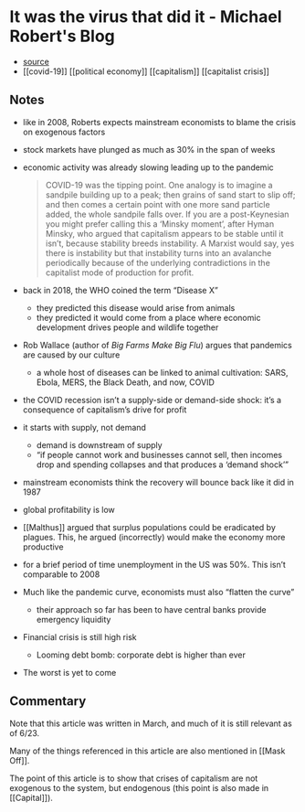 # It was the virus that did it - Michael Robert's Blog

-   [source](https://thenextrecession.wordpress.com/2020/03/15/it-was-the-virus-that-did-it/)
-   [[covid-19]] [[political economy]] [[capitalism]] [[capitalist crisis]]


## Notes

-   like in 2008, Roberts expects mainstream economists to blame the crisis on exogenous factors
-   stock markets have plunged as much as 30% in the span of weeks
-   economic activity was already slowing leading up to the pandemic
    
    > COVID-19 was the tipping point. One analogy is to imagine a sandpile building up to a peak; then grains of sand start to slip off; and then comes a certain point with one more sand particle added, the whole sandpile falls over. If you are a post-Keynesian you might prefer calling this a ‘Minsky moment’, after Hyman Minsky, who argued that capitalism appears to be stable until it isn’t, because stability breeds instability. A Marxist would say, yes there is instability but that instability turns into an avalanche periodically because of the underlying contradictions in the capitalist mode of production for profit.
-   back in 2018, the WHO coined the term &ldquo;Disease X&rdquo;
    -   they predicted this disease would arise from animals
    -   they predicted it would come from a place where economic development drives people and wildlife together
-   Rob Wallace (author of _Big Farms Make Big Flu_) argues that pandemics are caused by our culture
    -   a whole host of diseases can be linked to animal cultivation: SARS, Ebola, MERS, the Black Death, and now, COVID
-   the COVID recession isn&rsquo;t a supply-side or demand-side shock: it&rsquo;s a consequence of capitalism&rsquo;s drive for profit
-   it starts with supply, not demand
    -   demand is downstream of supply
    -   &ldquo;if people cannot work and businesses cannot sell, then incomes drop and spending collapses and that produces a ‘demand shock’&rdquo;
-   mainstream economists think the recovery will bounce back like it did in 1987
-   global profitability is low
-   [[Malthus]] argued that surplus populations could be eradicated by plagues. This, he argued (incorrectly) would make the economy more productive
-   for a brief period of time unemployment in the US was 50%. This isn&rsquo;t comparable to 2008
-   Much like the pandemic curve, economists must also &ldquo;flatten the curve&rdquo;
    -   their approach so far has been to have central banks provide emergency liquidity
-   Financial crisis is still high risk
    -   Looming debt bomb: corporate debt is higher than ever
-   The worst is yet to come


## Commentary

Note that this article was written in March, and much of it is still relevant as of 6/23.

Many of the things referenced in this article are also mentioned in [[Mask Off]].

The point of this article is to show that crises of capitalism are not exogenous to the system, but endogenous (this point is also made in [[Capital]]).

